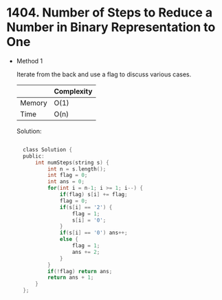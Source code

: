 # 1404. Number of Steps to Reduce a Number in Binary Representation to One

- Method 1

  Iterate from the back and use a flag to discuss various cases.

  |        | Complexity |
  | ------ | ---------- |
  | Memory | O(1)       |
  | Time   | O(n)       |

  Solution:

  ```h

    class Solution {
    public:
        int numSteps(string s) {
            int n = s.length();
            int flag = 0;
            int ans = 0;
            for(int i = n-1; i >= 1; i--) {
                if(flag) s[i] += flag;
                flag = 0;
                if(s[i] == '2') {
                    flag = 1;
                    s[i] = '0';
                }
                if(s[i] == '0') ans++;
                else {
                    flag = 1;
                    ans += 2;
                }
            }
            if(!flag) return ans;
            return ans + 1;
        }
    };

  ```

<!-- - Method 2

    This is another method.

    | |   Complexity  |
    | ----------- | ----------- |
    |  Memory     | O(n) |
    |      Time       |  O(n) |


    Solution:

    ``` h



    ```

- Additional Knowledge:

    Here are some additional knowledge.



<br> -->
